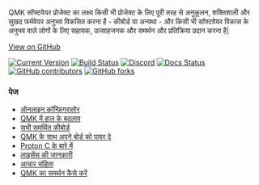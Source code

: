 QMK सॉफ्टवेयर प्रोजेक्ट का लक्ष्य किसी भी प्रोजेक्ट के लिए पूरी तरह से अनुकूलन, शक्तिशाली और सुखद फर्मवेयर अनुभव विकसित करना है - कीबोर्ड या अन्यथा - और किसी भी सॉफ्टवेयर विकास के अनुभव वाले लोगों के लिए सहायक, उत्साहजनक और समर्थन और प्रतिक्रिया प्रदान करना है|

[View on <i class="fa fa-github" aria-hidden="true"></i> GitHub](https://github.com/qmk/qmk_firmware)

[![Current Version](https://img.shields.io/github/tag/qmk/qmk_firmware.svg)](https://github.com/qmk/qmk_firmware/tags)
[![Build Status](https://travis-ci.org/qmk/qmk_firmware.svg?branch=master)](https://travis-ci.org/qmk/qmk_firmware)
[![Discord](https://img.shields.io/discord/440868230475677696.svg)](https://discord.gg/Uq7gcHh)
[![Docs Status](https://img.shields.io/badge/docs-ready-orange.svg)](https://docs.qmk.fm)
[![GitHub contributors](https://img.shields.io/github/contributors/qmk/qmk_firmware.svg)](https://github.com/qmk/qmk_firmware/pulse/monthly)
[![GitHub forks](https://img.shields.io/github/forks/qmk/qmk_firmware.svg?style=social&label=Fork)](https://github.com/qmk/qmk_firmware/)

### पेज

* [ऑनलाइन  कॉन्फ़िगरातोर ](https://config.qmk.fm)
* [QMK में हाल के बदलाव](/changes/)
* [सभी समर्थित कीबोर्ड](/keyboards/)
* [QMK के साथ अपने बोर्ड को पावर दे](/powered/)
* [Proton C के बारे में](/proton-c/)
* [लाइसेंस की जानकारी](/license/)
* [आचार संहिता](/coc/)
* [QMK का समर्थन कैसे करें](/support/)
